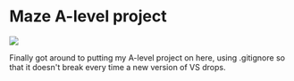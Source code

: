 # Maze A-level project

![](Maze/Maze_icon.ico)

Finally got around to putting my A-level project on here, using .gitignore so that it doesn't break every time a new version of VS drops.

